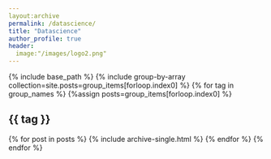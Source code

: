 ```yaml
---
layout:archive
permalink: /datascience/
title: "Datascience"
author_profile: true
header:
  image:"/images/logo2.png"
---
```

{% include base_path %}
{% include group-by-array collection=site.posts=group_items[forloop.index0] %}
{% for tag in group_names %}
  {%assign posts=group_items[forloop.index0] %}
  <h2 id="{{ tag | slugify }}" class="archive__subtitle">{{ tag }}</h2>
  {% for post in posts %}
    {% include archive-single.html %}
  {% endfor %}
{% endfor %}

